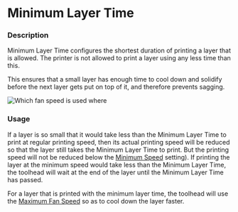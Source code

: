 Minimum Layer Time
====
### **Description**
Minimum Layer Time configures the shortest duration of printing a layer that is allowed. The printer is not allowed to print a layer using any less time than this.

This ensures that a small layer has enough time to cool down and solidify before the next layer gets put on top of it, and therefore prevents sagging.

![Which fan speed is used where](../images/cool_fan_speed.svg)

### **Usage**
If a layer is so small that it would take less than the Minimum Layer Time to print at regular printing speed, then its actual printing speed will be reduced so that the layer still takes the Minimum Layer Time to print. But the printing speed will not be reduced below the [Minimum Speed](cool_min_speed.md) setting). If printing the layer at the minimum speed would take less than the Minimum Layer Time, the toolhead will wait at the end of the layer until the Minimum Layer Time has passed.

For a layer that is printed with the minimum layer time, the toolhead will use the [Maximum Fan Speed](cool_fan_speed_max.md) so as to cool down the layer faster.